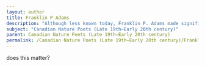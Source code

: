 ```yaml
---
layout: author
title: Franklin P Adams
description: "Although less known today, Franklin P. Adams made significant contributions to Canadian nature poetry, often focusing on the natural beauty of Canada and reflecting a deep appreciation for its landscapes."
subject: "Canadian Nature Poets (Late 19th–Early 20th century)"
parent: Canadian Nature Poets (Late 19th–Early 20th century)
permalink: /Canadian Nature Poets (Late 19th–Early 20th century)/Franklin P Adams/
---
```


does this matter?
